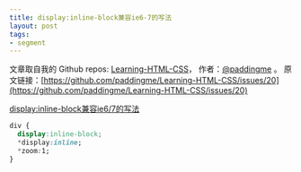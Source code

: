 ```yaml
---
title: display:inline-block兼容ie6-7的写法
layout: post
tags:
- segment
---
```



 文章取自我的 Github  repos: [Learning-HTML-CSS](https://github.com/paddingme/Learning-HTML-CSS)， 作者：[@paddingme](http://padding.me/about.html) 。 
  原文链接：[https://github.com/paddingme/Learning-HTML-CSS/issues/20](https://github.com/paddingme/Learning-HTML-CSS/issues/20)

[display:inline-block兼容ie6/7的写法](http://www.phpvar.com/archives/2211.html)

```css
div {
  display:inline-block;
  *display:inline; 
  *zoom:1;
} 

```